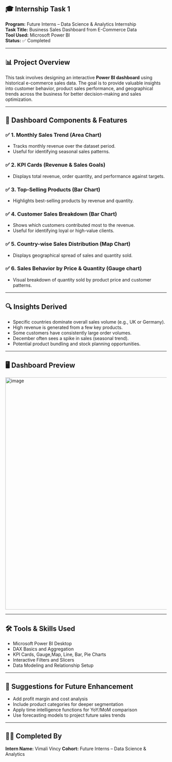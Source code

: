 ## 🎓 Internship Task 1  
**Program:** Future Interns – Data Science & Analytics Internship  
**Task Title:** Business Sales Dashboard from E-Commerce Data  
**Tool Used:** Microsoft Power BI  
**Status:** ✅ Completed  

---

## 📊 Project Overview
This task involves designing an interactive **Power BI dashboard** using historical e-commerce sales data. The goal is to provide valuable insights into customer behavior, product sales performance, and geographical trends across the business for better decision-making and sales optimization.

---

## 🧩 Dashboard Components & Features

### ✅ 1. **Monthly Sales Trend (Area Chart)**
- Tracks monthly revenue over the dataset period.
- Useful for identifying seasonal sales patterns.

### ✅ 2. **KPI Cards (Revenue & Sales Goals)**
- Displays total revenue, order quantity, and performance against targets.

### ✅ 3. **Top-Selling Products (Bar Chart)**
- Highlights best-selling products by revenue and quantity.

### ✅ 4. **Customer Sales Breakdown (Bar Chart)**
- Shows which customers contributed most to the revenue.
- Useful for identifying loyal or high-value clients.

### ✅ 5. **Country-wise Sales Distribution (Map Chart)**
- Displays geographical spread of sales and quantity sold.

### ✅ 6. **Sales Behavior by Price & Quantity (Gauge chart)**
- Visual breakdown of quantity sold by product price and customer patterns.

---

## 🔍 Insights Derived
- Specific countries dominate overall sales volume (e.g., UK or Germany).
- High revenue is generated from a few key products.
- Some customers have consistently large order volumes.
- December often sees a spike in sales (seasonal trend).
- Potential product bundling and stock planning opportunities.

---

## 🖥️ Dashboard Preview
   <img width="1329" height="722" alt="image" src="https://github.com/user-attachments/assets/cdb05fdf-df2f-4b28-8595-6b013ee96900" />


---

## 🛠 Tools & Skills Used
- Microsoft Power BI Desktop  
- DAX Basics and Aggregation  
- KPI Cards, Gauge,Map, Line, Bar, Pie Charts  
- Interactive Filters and Slicers  
- Data Modeling and Relationship Setup  

---

## 📌 Suggestions for Future Enhancement
- Add profit margin and cost analysis  
- Include product categories for deeper segmentation  
- Apply time intelligence functions for YoY/MoM comparison  
- Use forecasting models to project future sales trends  

---

## 👨‍💻 Completed By
**Intern Name:** Vimali Vincy
**Cohort:** Future Interns – Data Science & Analytics  


